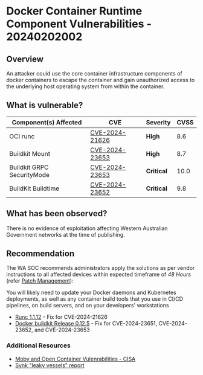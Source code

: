 # Docker Container Runtime Component Vulnerabilities - 20240202002

## Overview

An attacker could use the core container infrastructure components of docker containers to escape the container and gain unauthorized access to the underlying host operating system from within the container.

## What is vulnerable?

| Component(s) Affected                                    | CVE                                                               | Severity | CVSS |
| ------------------------------------------------------ | ----------------------------------------------------------------- | -------- | ---- |
| OCI runc      | [CVE-2024-21626](https://nvd.nist.gov/vuln/detail/CVE-2024-21626) | **High** | 8.6  |
| Buildkit Mount | [CVE-2024-23653](https://nvd.nist.gov/vuln/detail/CVE-2024-23651) |  **High** |  8.7  |
| Buildkit GRPC SecurityMode | [CVE-2024-23653](https://nvd.nist.gov/vuln/detail/CVE-2024-23653) | **Critical**  |  10.0  |
| BuildKit Buildtime | [CVE-2024-23652](https://nvd.nist.gov/vuln/detail/CVE-2024-23652) | **Critical** |   9.8   |

## What has been observed?

There is no evidence of exploitation affecting Western Australian Government networks at the time of publishing.

## Recommendation

The WA SOC recommends administrators apply the solutions as per vendor instructions to all affected devices within expected timeframe of *48 Hours* (refer [Patch Management](../guidelines/patch-management.md)):

You will likely need to update your Docker daemons and Kubernetes deployments, as well as any container build tools that you use in CI/CD pipelines, on build servers, and on your developers' workstations

- [Runc 1.1.12](https://github.com/opencontainers/runc/releases/tag/v1.1.12) - Fix for CVE-2024-21626
- [Docker buildkit Release 0.12.5](https://www.docker.com/blog/docker-security-advisory-multiple-vulnerabilities-in-runc-buildkit-and-moby/) - Fix for CVE-2024-23651, CVE-2024-23652, and CVE-2024-23653

### Additional Resources

- [Moby and Open Container Vulenrabilities - CISA](https://www.cisa.gov/news-events/alerts/2024/02/01/moby-and-open-container-initiative-release-critical-updates-multiple-vulnerabilities-affecting)
- [Synk "leaky vessels" report](https://snyk.io/blog/leaky-vessels-docker-runc-container-breakout-vulnerabilities/)
